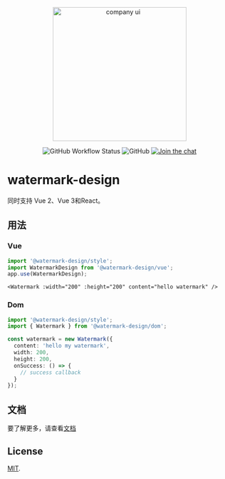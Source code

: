 <p align="center">
  <a href="https://watermark-design.github.io/watermark/" target="_blank" rel="noopener noreferrer">
    <img width="300" src="https://watermark-design.github.io/watermark/logo-text.png" alt="company ui">
  </a>
</p>
<p align="center">
  <img alt="GitHub Workflow Status" src="https://img.shields.io/github/actions/workflow/status/watermark-design/watermark/deploy.yml?branch=main">
  <img alt="GitHub" src="https://img.shields.io/github/license/watermark-design/watermark">
  <a href="https://discord.gg/89xaVqpV"><img src="https://img.shields.io/discord/1143015541175496777" alt="Join the chat"></a>
</p>

# watermark-design

同时支持 Vue 2、Vue 3和React。

## 用法

### Vue

```ts
import '@watermark-design/style';
import WatermarkDesign from '@watermark-design/vue';
app.use(WatermarkDesign);
```

```vue
<Watermark :width="200" :height="200" content="hello watermark" />
```

[//]: # (### React)

[//]: # ()
[//]: # (```ts)

[//]: # (import '@watermark-design/style';)

[//]: # (import { Watermark } from '@watermark-design/react';)

[//]: # (```)

[//]: # ()
[//]: # (```jsx)

[//]: # (<Watermark)

[//]: # (  content="hello my watermark")

[//]: # (  width={200})

[//]: # (  height={200})

[//]: # (>)

[//]: # (</Watermark>)

[//]: # (```)

### Dom

```ts
import '@watermark-design/style';
import { Watermark } from '@watermark-design/dom';

const watermark = new Watermark({
  content: 'hello my watermark',
  width: 200,
  height: 200,
  onSuccess: () => {
    // success callback
  }
});
```

## 文档

要了解更多，请查看[文档](https://watermark-design.github.io/watermark/)

## License

[MIT](LICENSE).

